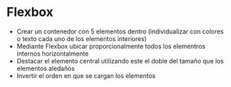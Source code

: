 # Flexbox
* Crear un contenedor con 5 elementos dentro (individualizar con colores o texto cada uno de los elementos interiores)
* Mediante Flexbox ubicar proporcionalmente todos los elementros internos horizontalmente
* Destacar el elemento central utilizando este el doble del tamaño que los elementos aledaños
* Invertir el orden en que se cargan los elementos


